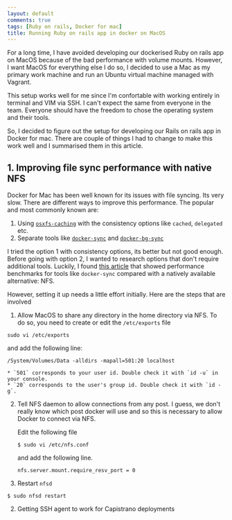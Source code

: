 ```yaml
---
layout: default
comments: true
tags: [Ruby on rails, Docker for mac]
title: Running Ruby on rails app in docker on MacOS
---
```


For a long time, I have avoided developing our dockerised Ruby on rails app
on MacOS because of the bad performance with volume mounts.
However, I want MacOS for everything else I do so, I decided to use a Mac as
my primary work machine and run an Ubuntu virtual machine managed with Vagrant.

This setup works well for me since I'm confortable with working entirely in
terminal and VIM via SSH.
I can't expect the same from everyone in the team.
Everyone should have the freedom to chose the operating system and their tools.

So, I decided to figure out the setup for developing our Rails on rails app in
Docker for mac.
There are couple of things I had to change to make this work well and I
summarised them in this article.

## 1. Improving file sync performance with native NFS

Docker for Mac has been well known for its issues with file syncing.
Its very slow.
There are different ways to improve this performance.
The popular and most commonly known are:
  1. Using [`osxfs-caching`](https://docs.docker.com/docker-for-mac/osxfs-caching/#tuning-with-consistent-cached-and-delegated-configurations) with the consistency options like `cached`, `delegated` etc.
  2. Separate tools like [`docker-sync`](http://docker-sync.io)
  and [`docker-bg-sync`](https://github.com/cweagans/docker-bg-sync)

I tried the option 1 with consistency options, its better but not good enough.
Before going with option 2, I wanted to research options that don't require
additional tools.
Luckily, I found [this article](https://www.jeffgeerling.com/blog/2020/revisiting-docker-macs-performance-nfs-volumes)
that showed performance benchmarks for tools like `docker-sync` compared with a
natively available alternative: NFS.

However, setting it up needs a little effort initially.
Here are the steps that are involved
1. Allow MacOS to share any directory in the home directory via NFS.
To do so, you need to create or edit the `/etc/exports` file
  ```
  sudo vi /etc/exports
  ```
  and add the following line:
  ```
  /System/Volumes/Data -alldirs -mapall=501:20 localhost
  ```
    * `501` corresponds to your user id. Double check it with `id -u` in your console.
    * `20` corresponds to the user's group id. Double check it with `id -g`.
2. Tell NFS daemon to allow connections from any post.
I guess, we don't really know which post docker will use and so this is
necessary to allow Docker to connect via NFS.

    Edit the following file

    ```
    $ sudo vi /etc/nfs.conf
    ```
    and add the following line.
    ```
    nfs.server.mount.require_resv_port = 0
    ```
3. Restart `nfsd`
```
$ sudo nfsd restart
```

2. Getting SSH agent to work for Capistrano deployments
